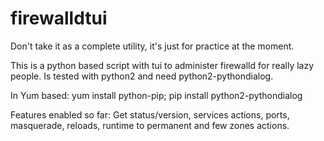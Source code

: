 # firewalldtui
Don't take it as a complete utility, it's just for practice at the moment.

This is a python based script with tui to administer firewalld for really lazy people.
Is tested with python2 and need python2-pythondialog.

In Yum based:
yum install python-pip;
pip install python2-pythondialog

Features enabled so far:
Get status/version, services actions, ports, masquerade, reloads, runtime to permanent and few zones actions. 